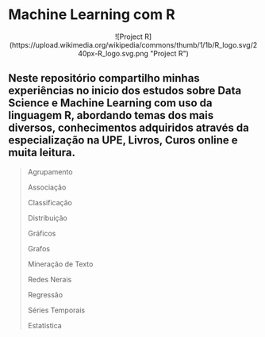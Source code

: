# Machine Learning com R

<center>![Project R] (https://upload.wikimedia.org/wikipedia/commons/thumb/1/1b/R_logo.svg/240px-R_logo.svg.png "Project R")</center>

## Neste repositório compartilho minhas experiências no inicio dos estudos sobre Data Science e Machine Learning com uso da linguagem R, abordando temas dos mais diversos, conhecimentos adquiridos através da especialização na UPE, Livros, Curos online e muita leitura.

> Agrupamento
> 
> Associação
> 
> Classificação
> 
> Distribuição
> 
> Gráficos
> 
> Grafos
> 
> Mineração de Texto
> 
> Redes Nerais
> 
> Regressão
> 
> Séries Temporais
> 
> Estatistica